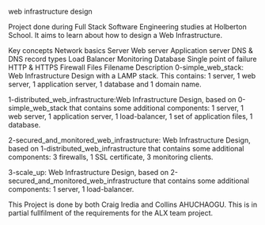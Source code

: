 web infrastructure design

Project done during Full Stack Software Engineering studies at Holberton School. It aims to learn about how to design a Web Infrastructure.

Key concepts
Network basics
Server
Web server
Application server
DNS & DNS record types
Load Balancer
Monitoring
Database
Single point of failure
HTTP & HTTPS
Firewall
Files
Filename	Description
0-simple_web_stack: Web Infrastructure Design with a LAMP stack. This contains: 1 server, 1 web server, 1 application server, 1 database and 1 domain name.

1-distributed_web_infrastructure:Web Infrastructure Design, based on 0-simple_web_stack that contains some additional components: 1 server, 1 web server, 1 application server, 1 load-balancer, 1 set of application files, 1 database.

2-secured_and_monitored_web_infrastructure: Web Infrastructure Design, based on 1-distributed_web_infrastructure that contains some additional components: 3 firewalls, 1 SSL certificate, 3 monitoring clients.

3-scale_up: Web Infrastructure Design, based on 2-secured_and_monitored_web_infrastructure that contains some additional components: 1 server, 1 load-balancer.

This Project is done by both Craig Iredia and Collins AHUCHAOGU. This is in partial fullfilment of the requirements for the ALX team project. 
